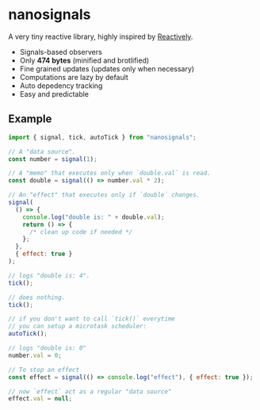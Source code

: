 # nanosignals

A very tiny reactive library, highly inspired by [Reactively](https://github.com/milomg/reactively).

- Signals-based observers
- Only **474 bytes** (minified and brotlified)
- Fine grained updates (updates only when necessary)
- Computations are lazy by default
- Auto depedency tracking
- Easy and predictable

## Example

```js
import { signal, tick, autoTick } from "nanosignals";

// A "data source".
const number = signal(1);

// A "memo" that executes only when `double.val` is read.
const double = signal(() => number.val * 2);

// An "effect" that executes only if `double` changes.
signal(
  () => {
    console.log("double is: " + double.val);
    return () => {
      /* clean up code if needed */
    };
  },
  { effect: true }
);

// logs "double is: 4".
tick();

// does nothing.
tick();

// if you don't want to call `tick()` everytime
// you can setup a microtask scheduler:
autoTick();

// logs "double is: 0"
number.val = 0;

// To stop an effect
const effect = signal(() => console.log("effect"), { effect: true });

// now `effect` act as a regular "data source"
effect.val = null;
```
